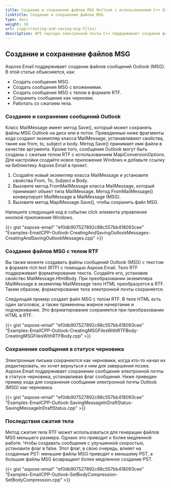 ```yaml
---
title: Создание и сохранение файлов MSG Outlook с использованием C++ Email API
linktitle: Создание и сохранение файлов MSG
type: docs
weight: 10
url: /cpp/creating-and-saving-msg-files/
description: API парсера электронной почты C++ поддерживает создание файлов MSG сообщений Outlook с вложениями, телом в формате RTF и сохранение сообщения в статусе черновика.
---
```


## **Создание и сохранение файлов MSG**
Aspose.Email поддерживает создание файлов сообщений Outlook (MSG). В этой статье объясняется, как:

- Создать сообщения MSG.
- Создать сообщения MSG с вложениями.
- Создать сообщение MSG с телом в формате RTF.
- Сохранить сообщение как черновик.
- Работать со сжатием тела.

### **Создание и сохранение сообщений Outlook**
Класс MailMessage имеет метод Save(), который может сохранять файлы MSG Outlook на диск или в поток. Приведенные ниже фрагменты кода создают экземпляр класса MailMessage, устанавливают свойства, такие как from, to, subject и body. Метод Save() принимает имя файла в качестве аргумента. Кроме того, сообщения Outlook могут быть созданы с сжатым телом RTF с использованием MapiConversionOptions. Для настройки создайте новое приложение Windows и добавьте ссылку на библиотеку Aspose.Email в проект.

1. Создайте новый экземпляр класса MailMessage и установите свойства From, To, Subject и Body.
1. Вызовите метод FromMailMessage класса MailMessage, который принимает объект типа MailMessage. Метод FromMailMessage() конвертирует MailMessage в MailMessage (MSG).
1. Вызовите метод MapiMessage.Save(), чтобы сохранить файл MSG.

Напишите следующий код в событии click элемента управления кнопкой приложения Windows.

{{< gist "aspose-email" "ef0db907527892c88c557bb418093cee" "Examples-EmailCPP-Outlook-CreatingAndSavingOutlookMessages-CreatingAndSavingOutlookMessages.cpp" >}}

### **Создание файлов MSG с телом RTF**
Вы также можете создавать файлы сообщений Outlook (MSG) с текстом в формате rich text (RTF) с помощью Aspose.Email. Тело RTF поддерживает форматирование текста. Создайте его, установив свойство MailMessage.HtmlBody. При преобразовании экземпляра MailMessage в экземпляр MailMessage тело HTML преобразуется в RTF. Таким образом, форматирование тела электронной почты сохраняется.

Следующий пример создает файл MSG с телом RTF. В теле HTML есть один заголовок, а также применены жирное начертание и подчеркивание. Это форматирование сохраняется при преобразовании HTML в RTF.

{{< gist "aspose-email" "ef0db907527892c88c557bb418093cee" "Examples-EmailCPP-Outlook-CreatingMSGFilesWithRTFBody-CreatingMSGFilesWithRTFBody.cpp" >}}

### **Сохранение сообщения в статусе черновика**
Электронные письма сохраняются как черновики, когда кто-то начал их редактировать, но хочет вернуться к ним для завершения позже. Aspose.Email поддерживает сохранение сообщения электронной почты в статусе черновика, устанавливая флаг сообщения. Ниже приведен пример кода для сохранения сообщения электронной почты Outlook (MSG) как черновика.

{{< gist "aspose-email" "ef0db907527892c88c557bb418093cee" "Examples-EmailCPP-Outlook-SavingMessageInDraftStatus-SavingMessageInDraftStatus.cpp" >}}

### **Последствия сжатия тела**
Метод сжатия тела RTF может использоваться для генерации файлов MSG меньшего размера. Однако это приводит к более медленной работе. Чтобы создавать сообщения с улучшенной скоростью, установите флаг в false. Этот флаг, в свою очередь, влияет на созданные PST: меньшие файлы MSG приводят к меньшему PST, а большие файлы MSG возвращают более медленное создание PST.

{{< gist "aspose-email" "ef0db907527892c88c557bb418093cee" "Examples-EmailCPP-Outlook-SetBodyCompression-SetBodyCompression.cpp" >}}